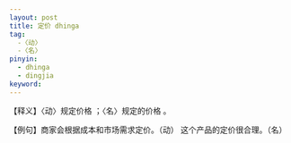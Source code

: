 ```yaml
---
layout: post
title: 定价 dhinga
tag:
  -〈动〉
  -〈名〉
pinyin: 
  - dhinga
  - dingjia
keyword: 
---
```



【释义】〈动〉规定价格 ；〈名〉规定的价格 。                
                                                        
【例句】商家会根据成本和市场需求定价。（动） 这个产品的定价很合理。（名）             
                            
                
                

